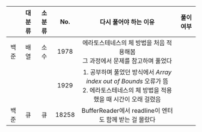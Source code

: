 |  | 대분류 | 소분류 | No.  | 다시 풀어야 하는 이유                                   | 풀이 여부 |
|:----:|:---:|:---:|:----:|:----------------------------------------------:|:-----:|
| 백준   | 배열  | 소수  | 1978 | 에라토스테네스의 체 방법을 처음 적용해봄<br/>그 과정에서 문제를 참고하며 풀었다 |       |
|     |    |    | 1929 | 1. 공부하며 풀었던 방식에서 _Array index out of Bounds_ 오류가 뜸<br /> 2. 에라토스테네스의 체 방법을 적용했을 때 시간이 오래 걸렸음| |
| 백준   | 큐  | 큐  | 18258 | BufferReader에서 readline이 엔터도 함께 받는 걸 몰랐다 |       |

